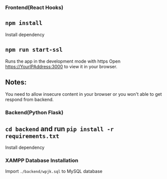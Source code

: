### Frontend(React Hooks)

## `npm install`

Install dependency

## `npm run start-ssl`

Runs the app in the development mode with https
Open [https://YourIPAddress:3000](https://YourIPAddress:3000) to view it in your browser.

## Notes:

You need to allow insecure content in your browser or you won't able to get respond from backend.

### Backend(Python Flask)

## `cd backend` and run `pip install -r requirements.txt`

Install dependency

### XAMPP Database Installation

Import `./backend/wpjk.sql` to MySQL database

